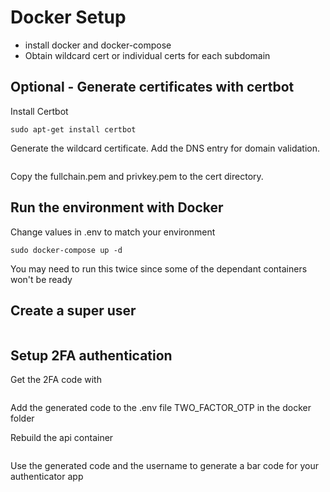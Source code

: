 # Docker Setup

- install docker and docker-compose
- Obtain wildcard cert or individual certs for each subdomain

## Optional - Generate certificates with certbot

Install Certbot

```sudo add-apt-repository ppa:certbot/certbot
sudo apt-get install certbot
```

Generate the wildcard certificate. Add the DNS entry for domain validation.

```sudo certbot certonly --manual -d *.example.com --agree-tos --no-bootstrap --manual-public-ip-logging-ok --preferred-challenges dns
```
Copy the fullchain.pem and privkey.pem to the cert directory.

## Run the environment with Docker

Change values in .env to match your environment

```cd docker
sudo docker-compose up -d
```

You may need to run this twice since some of the dependant containers won't be ready

## Create a super user

```sudo docker exec -it docker_api_1 python manage.py createsuperuser
```

## Setup 2FA authentication

Get the 2FA code with 

```sudo docker exec -it docker_api_1 python manage.py generate_totp
```

Add the generated code to the .env file TWO_FACTOR_OTP in the docker folder

Rebuild the api container

```sudo docker-compose up -d --build api
```

Use the generated code and the username to generate a bar code for your authenticator app

```sudo docker exec -it docker_api_1 python manage.py generate_barcode [OTP_CODE] [username]
```

